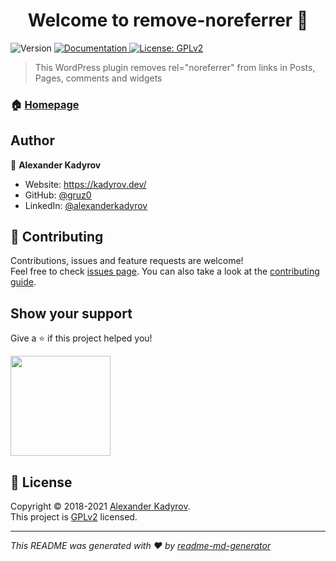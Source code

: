 <h1 align="center">Welcome to remove-noreferrer 👋</h1>
<p>
  <img alt="Version" src="https://img.shields.io/badge/version-2.0.0-blue.svg?cacheSeconds=2592000" />
  <a href="https://github.com/gruz0/remove-noreferrer" target="_blank">
    <img alt="Documentation" src="https://img.shields.io/badge/documentation-yes-brightgreen.svg" />
  </a>
  <a href="http://www.gnu.org/licenses/gpl-2.0.txt" target="_blank">
    <img alt="License: GPLv2" src="https://img.shields.io/badge/License-GPLv2-yellow.svg" />
  </a>
</p>

> This WordPress plugin removes rel=&#34;noreferrer&#34; from links in Posts, Pages, comments and widgets

### 🏠 [Homepage](https://wordpress.org/plugins/remove-noreferrer/)

## Author

👤 **Alexander Kadyrov**

* Website: https://kadyrov.dev/
* GitHub: [@gruz0](https://github.com/gruz0)
* LinkedIn: [@alexanderkadyrov](https://linkedin.com/in/alexanderkadyrov)

## 🤝 Contributing

Contributions, issues and feature requests are welcome!<br />Feel free to check [issues page](https://github.com/gruz0/remove-noreferrer/issues). You can also take a look at the [contributing guide](https://github.com/gruz0/remove-noreferrer/blob/master/CONTRIBUTING.md).

## Show your support

Give a ⭐️ if this project helped you!

<a href="https://www.patreon.com/kadyrov">
  <img src="https://c5.patreon.com/external/logo/become_a_patron_button@2x.png" width="160">
</a>

## 📝 License

Copyright © 2018-2021 [Alexander Kadyrov](https://github.com/gruz0).<br />
This project is [GPLv2](http://www.gnu.org/licenses/gpl-2.0.txt) licensed.

***
_This README was generated with ❤️ by [readme-md-generator](https://github.com/kefranabg/readme-md-generator)_
